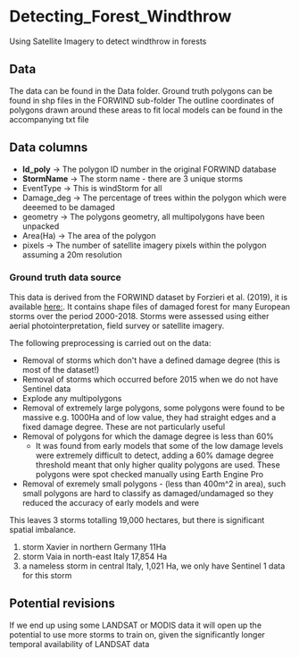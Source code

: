 # Detecting_Forest_Windthrow
Using Satellite Imagery to detect windthrow in forests

## Data 
The data can be found in the Data folder. Ground truth polygons can be found in shp files in the FORWIND sub-folder
The outline coordinates of polygons drawn around these areas to fit local models can be found in the accompanying txt file

## Data columns 
* **Id_poly** -> The polygon ID number in the original FORWIND database 	
* **StormName** -> The storm name - there are 3 unique storms
* EventType -> This is windStorm for all 
* Damage_deg -> The percentage of trees within the polygon which were deeemed to be damaged
* geometry -> The polygons geometry, all multipolygons have been unpacked	
* Area(Ha) -> The area of the polygon 
* pixels -> The number of satellite imagery pixels within the polygon assuming a 20m resolution

### Ground truth data source 
This data is derived from the FORWIND dataset by Forzieri et al. (2019), it is available [here:]([https://figshare.com/articles/dataset/A_spatially-explicit_database_of_wind_disturbances_in_European_forests_over_the_period_2000-2018/9555008). It contains shape files of damaged forest for many European storms over the period 2000-2018. Storms were assessed using either aerial photointerpretation, field survey or satellite imagery. 

The following preprocessing is carried out on the data:
* Removal of storms which don't have a defined damage degree (this is most of the dataset!)
* Removal of storms which occurred before 2015 when we do not have Sentinel data
* Explode any multipolygons
* Removal of extremely large polygons, some polygons were found to be massive e.g. 1000Ha and of low value, they had straight edges and a fixed damage degree. These are not particularly useful 
* Removal of polygons for which the damage degree is less than 60%
  * It was found from early models that some of the low damage levels were extremely difficult to detect, adding a 60% damage degree threshold meant that only higher quality polygons are used. These polygons were spot checked manually using Earth Engine Pro
* Removal of exremely small polygons - (less than 400m^2 in area), such small polygons are hard to classify as damaged/undamaged so they reduced the accuracy of early models and were  

This leaves 3 storms totalling 19,000 hectares, but there is significant spatial imbalance. 
1. storm Xavier in northern Germany 11Ha
2. storm Vaia in north-east Italy 17,854 Ha
3. a nameless storm in central Italy, 1,021 Ha, we only have Sentinel 1 data for this storm

## Potential revisions
If we end up using some LANDSAT or MODIS data it will open up the potential to use more storms to train on, given the significantly longer temporal availability of LANDSAT data 
